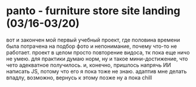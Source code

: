 # panto - furniture store site landing (03/16-03/20)
вот и закончен мой первый учебный проект, где половина времени была потрачена на подбор фото и непонимание, почему что-то не работает. проект в целом просто повторение видоса, тк пока еще ничо не умею. для практики думаю норм, ну и такое мини-достижение, что чето адекватное получилось. 
и, конечно, пришлось напрячь ИИ написать JS, потому что его я пока тоже не знаю.
адаптив мне делать впадлу, возможно, вернусь к этому позже 
ну а пока chill
